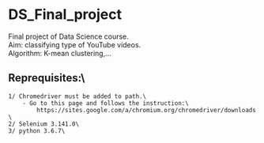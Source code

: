 # DS_Final_project
Final project of Data Science course.\
Aim: classifying type of YouTube videos.  \
Algorithm: K-mean clustering,...

## Reprequisites:\
	1/ Chromedriver must be added to path.\
		- Go to this page and follows the instruction:\
			https://sites.google.com/a/chromium.org/chromedriver/downloads \
	2/ Selenium 3.141.0\
	3/ python 3.6.7\
	
